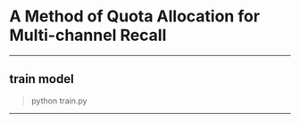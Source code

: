 # A Method of Quota Allocation for Multi-channel Recall

----

## train model

> python train.py

----